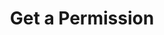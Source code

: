 ---
title: Get a Permission
excerpt: Retrieve a Permission
api:
  file: swagger.yaml
  operationId: get_api-v2-permissions-permissionid
hidden: false
---